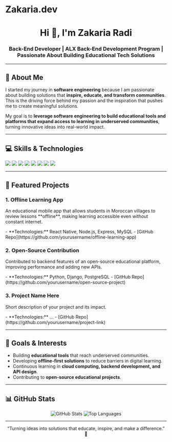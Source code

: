 # Zakaria.dev
<!-- ==================== HEADER ==================== -->
<h1 align="center">Hi 👋, I'm Zakaria Radi</h1>
<h3 align="center">Back-End Developer | ALX Back-End Development Program | Passionate About Building Educational Tech Solutions</h3>

---

<!-- ==================== ABOUT ME ==================== -->
## 🌱 About Me
I started my journey in **software engineering** because I am passionate about building solutions that **inspire, educate, and transform communities**. This is the driving force behind my passion and the inspiration that pushes me to create meaningful solutions.  

My goal is to **leverage software engineering to build educational tools and platforms that expand access to learning in underserved communities**, turning innovative ideas into real-world impact.

---

<!-- ==================== SKILLS ==================== -->
## 💻 Skills & Technologies
<div>
  <img src="https://img.shields.io/badge/Language-Python-3776AB?style=for-the-badge&logo=python&logoColor=white"/>
  <img src="https://img.shields.io/badge/Language-JavaScript-F7DF1E?style=for-the-badge&logo=javascript&logoColor=black"/>
  <img src="https://img.shields.io/badge/Backend-Node.js-339933?style=for-the-badge&logo=node.js&logoColor=white"/>
  <img src="https://img.shields.io/badge/Framework-Express.js-000000?style=for-the-badge"/>
  <img src="https://img.shields.io/badge/Database-MySQL-4479A1?style=for-the-badge&logo=mysql&logoColor=white"/>
  <img src="https://img.shields.io/badge/Database-PostgreSQL-316192?style=for-the-badge&logo=postgresql&logoColor=white"/>
  <img src="https://img.shields.io/badge/Cloud-AWS-232F3E?style=for-the-badge&logo=amazon-aws&logoColor=white"/>
  <img src="https://img.shields.io/badge/Tools-Git-F05032?style=for-the-badge&logo=git&logoColor=white"/>
</div>

---

<!-- ==================== PROJECTS ==================== -->
## 🚀 Featured Projects

### 1. **Offline Learning App**
<p>An educational mobile app that allows students in Moroccan villages to review lessons **offline**, making learning accessible even without constant internet.</p>
- **Technologies:** React Native, Node.js, Express, MySQL
- [GitHub Repo](https://github.com/yourusername/offline-learning-app)

### 2. **Open-Source Contribution**
<p>Contributed to backend features of an open-source educational platform, improving performance and adding new APIs.</p>
- **Technologies:** Python, Django, PostgreSQL
- [GitHub Repo](https://github.com/yourusername/open-source-project)

### 3. **Project Name Here**
<p>Short description of your project and its impact.</p>
- **Technologies:** ...
- [GitHub Repo](https://github.com/yourusername/project-link)

---

<!-- ==================== GOALS & INTERESTS ==================== -->
## 🌟 Goals & Interests
- Building **educational tools** that reach underserved communities.  
- Developing **offline-first solutions** to reduce barriers in digital learning.  
- Continuous learning in **cloud computing, backend development, and API design**.  
- Contributing to **open-source educational projects**.

---

<!-- ==================== STATS ==================== -->
## 📊 GitHub Stats
<p align="center">
  <img src="https://github-readme-stats.vercel.app/api?username=yourusername&show_icons=true&theme=radical" alt="GitHub Stats" />
  <img src="https://github-readme-stats.vercel.app/api/top-langs/?username=yourusername&layout=compact&theme=radical" alt="Top Languages" />
</p>

---

<!-- ==================== FOOTER ==================== -->
<p align="center">“Turning ideas into solutions that educate, inspire, and make a difference.” 🚀</p>
